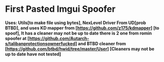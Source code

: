 # First Pasted Imgui Spoofer

**Uses: Utils[to make file using bytes], NexLevel Driver From UD[prob BTBD], and uses KD mapper from [https://github.com/z175/kdmapper] [to spoof], It has a cleaner may not be up to date there is 2 one from romin spoofer at [https://github.com/Autarch-s/talibanprotectionsownerfucked] and BTBD cleaner from [https://github.com/btbd/hwid/tree/master/User] [Cleaners may not be up to date have not tested]**
